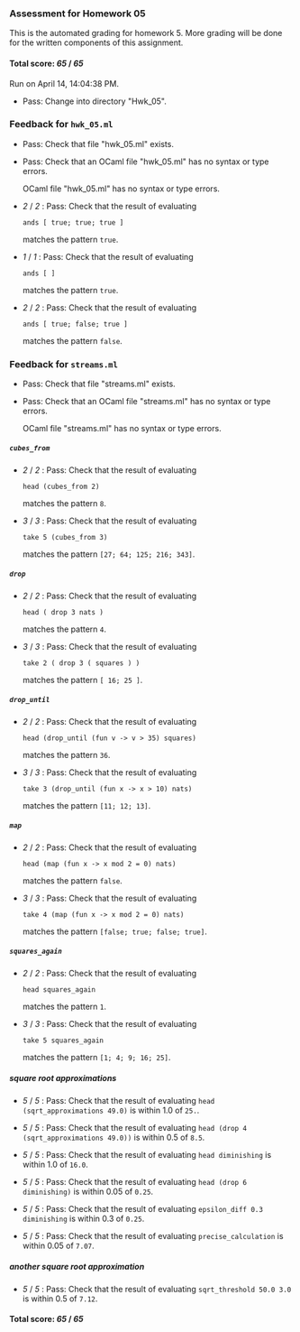 ### Assessment for Homework 05

This is the automated grading for homework 5. More grading will be done for the written components of this assignment.

#### Total score: _65_ / _65_

Run on April 14, 14:04:38 PM.

+ Pass: Change into directory "Hwk_05".

### Feedback for ``hwk_05.ml``

+ Pass: Check that file "hwk_05.ml" exists.

+ Pass: Check that an OCaml file "hwk_05.ml" has no syntax or type errors.

    OCaml file "hwk_05.ml" has no syntax or type errors.



+  _2_ / _2_ : Pass: 
Check that the result of evaluating
   ```
   ands [ true; true; true ]
   ```
   matches the pattern `true`.

   




+  _1_ / _1_ : Pass: 
Check that the result of evaluating
   ```
   ands [ ]
   ```
   matches the pattern `true`.

   




+  _2_ / _2_ : Pass: 
Check that the result of evaluating
   ```
   ands [ true; false; true ]
   ```
   matches the pattern `false`.

   




### Feedback for ``streams.ml``

+ Pass: Check that file "streams.ml" exists.

+ Pass: Check that an OCaml file "streams.ml" has no syntax or type errors.

    OCaml file "streams.ml" has no syntax or type errors.



##### ``cubes_from``

+  _2_ / _2_ : Pass: 
Check that the result of evaluating
   ```
   head (cubes_from 2)
   ```
   matches the pattern `8`.

   




+  _3_ / _3_ : Pass: 
Check that the result of evaluating
   ```
   take 5 (cubes_from 3)
   ```
   matches the pattern `[27; 64; 125; 216; 343]`.

   




##### ``drop``

+  _2_ / _2_ : Pass: 
Check that the result of evaluating
   ```
   head ( drop 3 nats )
   ```
   matches the pattern `4`.

   




+  _3_ / _3_ : Pass: 
Check that the result of evaluating
   ```
   take 2 ( drop 3 ( squares ) )
   ```
   matches the pattern `[ 16; 25 ]`.

   




##### ``drop_until``

+  _2_ / _2_ : Pass: 
Check that the result of evaluating
   ```
   head (drop_until (fun v -> v > 35) squares)
   ```
   matches the pattern `36`.

   




+  _3_ / _3_ : Pass: 
Check that the result of evaluating
   ```
   take 3 (drop_until (fun x -> x > 10) nats)
   ```
   matches the pattern `[11; 12; 13]`.

   




##### ``map``

+  _2_ / _2_ : Pass: 
Check that the result of evaluating
   ```
   head (map (fun x -> x mod 2 = 0) nats)
   ```
   matches the pattern `false`.

   




+  _3_ / _3_ : Pass: 
Check that the result of evaluating
   ```
   take 4 (map (fun x -> x mod 2 = 0) nats)
   ```
   matches the pattern `[false; true; false; true]`.

   




##### ``squares_again``

+  _2_ / _2_ : Pass: 
Check that the result of evaluating
   ```
   head squares_again
   ```
   matches the pattern `1`.

   




+  _3_ / _3_ : Pass: 
Check that the result of evaluating
   ```
   take 5 squares_again
   ```
   matches the pattern `[1; 4; 9; 16; 25]`.

   




##### square root approximations

+  _5_ / _5_ : Pass: Check that the result of evaluating `head (sqrt_approximations 49.0)` is within 1.0 of `25.`.

   



+  _5_ / _5_ : Pass: Check that the result of evaluating `head (drop 4 (sqrt_approximations 49.0))` is within 0.5 of `8.5`.

   



+  _5_ / _5_ : Pass: Check that the result of evaluating `head diminishing` is within 1.0 of `16.0`.

   



+  _5_ / _5_ : Pass: Check that the result of evaluating `head (drop 6 diminishing)` is within 0.05 of `0.25`.

   



+  _5_ / _5_ : Pass: Check that the result of evaluating `epsilon_diff 0.3 diminishing` is within 0.3 of `0.25`.

   



+  _5_ / _5_ : Pass: Check that the result of evaluating `precise_calculation` is within 0.05 of `7.07`.

   



##### another square root approximation

+  _5_ / _5_ : Pass: Check that the result of evaluating `sqrt_threshold 50.0 3.0` is within 0.5 of `7.12`.

   



#### Total score: _65_ / _65_

